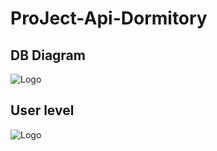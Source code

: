 # ProJect-Api-Dormitory

##  DB Diagram  
  ![Logo](https://github.com/Teerapoom/ProJect-Api-Dormitory/blob/main/IMG/Api_Dromitory002%20(1).png)

## User level  
  ![Logo](https://github.com/Teerapoom/ProJect-Api-Dormitory/blob/main/IMG/User.drawio.png)
